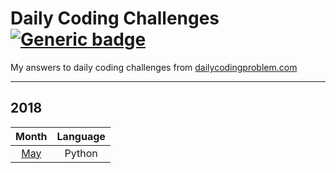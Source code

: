 # Daily Coding Challenges [![Generic badge](https://img.shields.io/badge/completed-16-green.svg?longCache=true&style=flat)](/1805_may_2018.py#L890)
My answers to daily coding challenges from 
[dailycodingproblem.com](https://www.dailycodingproblem.com/)

***
## 2018
Month | Language
:---: | :---:
[May](/1805_may_2018.py) | Python
